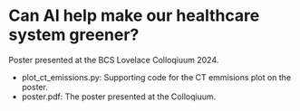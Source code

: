 # Can AI help make our healthcare system greener? 

Poster presented at the BCS Lovelace Colloqiuum 2024.

- plot_ct_emissions.py: Supporting code for the CT emmisions plot on the poster.
- poster.pdf: The poster presented at the Colloqiuum.
